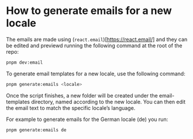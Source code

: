 # How to generate emails for a new locale

The emails are made using (`react.email`)[https://react.email/] and they can be edited and previewd running the
following command at the root of the repo:

```sh
pnpm dev:email
```

To generate email templates for a new locale, use the following command:

```sh
pnpm generate:emails <locale>
```

Once the script finishes, a new folder will be created under the email-templates directory, named according
to the new locale. You can then edit the email text to match the specific locale’s language.

For example to generate emails for the German locale (de) you run:

```sh
pnpm generate:emails de
```
